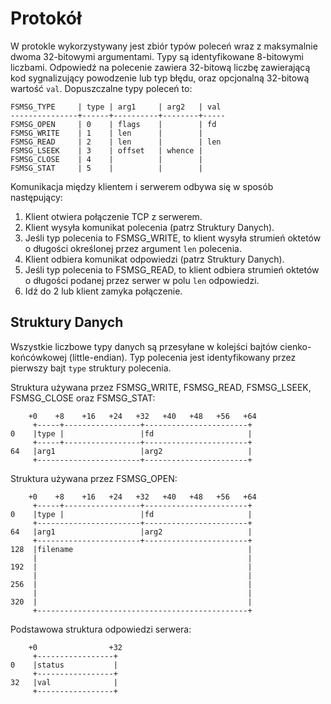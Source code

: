 
Protokół
========

W protokle wykorzystywany jest zbiór typów poleceń wraz z maksymalnie
dwoma 32-bitowymi argumentami.  Typy są identyfikowane 8-bitowymi liczbami.
Odpowiedź na polecenie zawiera 32-bitową liczbę zawierającą kod sygnalizujący
powodzenie lub typ błędu, oraz opcjonalną 32-bitową wartość `val`.
Dopuszczalne typy poleceń to:

    FSMSG_TYPE     | type | arg1     | arg2   | val
    ---------------+------+----------+--------+-----
    FSMSG_OPEN     | 0    | flags    |        | fd
    FSMSG_WRITE    | 1    | len      |        |
    FSMSG_READ     | 2    | len      |        | len
    FSMSG_LSEEK    | 3    | offset   | whence |
    FSMSG_CLOSE    | 4    |          |        |
    FSMSG_STAT     | 5    |          |        |


Komunikacja między klientem i serwerem odbywa się w sposób następujący:

1. Klient otwiera połączenie TCP z serwerem.
2. Klient wysyła komunikat polecenia (patrz Struktury Danych).
3. Jeśli typ polecenia to FSMSG_WRITE, to klient wysyła strumień oktetów
   o długości określonej przez argument `len` polecenia.
4. Klient odbiera komunikat odpowiedzi (patrz Struktury Danych).
5. Jeśli typ polecenia to FSMSG_READ, to klient odbiera strumień oktetów
   o długości podanej przez serwer w polu `len` odpowiedzi.
6. Idź do 2 lub klient zamyka połączenie.


Struktury Danych
----------------

Wszystkie liczbowe typy danych są przesyłane w kolejści bajtów
cienko-końcówkowej (little-endian).  Typ polecenia jest identyfikowany
przez pierwszy bajt `type` struktury polecenia.

Struktura używana przez FSMSG_WRITE, FSMSG_READ, FSMSG_LSEEK, FSMSG_CLOSE
oraz FSMSG_STAT:

        +0    +8    +16   +24   +32   +40   +48   +56   +64
         +-----+-----------------+-----------------------+
    0    |type |                 |fd                     |
         +-----+-----------------+-----------------------+
    64   |arg1                   |arg2                   |
         +-----------------------+-----------------------+

Struktura używana przez FSMSG_OPEN:

        +0    +8    +16   +24   +32   +40   +48   +56   +64
         +-----+-----------------+-----------------------+
    0    |type |                 |fd                     |
         +-----------------------+-----------------------+
    64   |arg1                   |arg2                   |
         +-----------------------+-----------------------+
    128  |filename                                       |
         |                                               |
    192  |                                               |
         |                                               |
    256  |                                               |
         |                                               |
    320  |                                               |
         +-----------------------------------------------+

Podstawowa struktura odpowiedzi serwera:

        +0                +32
         +-----------------+
    0    |status           |
         +-----------------+
    32   |val              |
         +-----------------+

